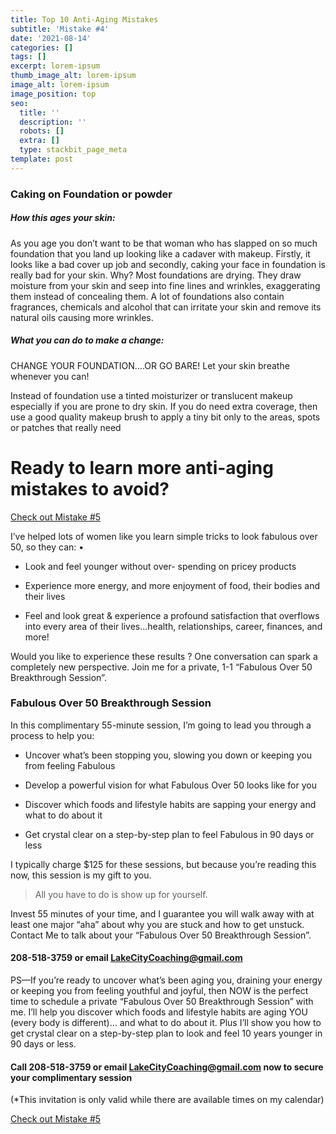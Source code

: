 ```yaml
---
title: Top 10 Anti-Aging Mistakes
subtitle: 'Mistake #4'
date: '2021-08-14'
categories: []
tags: []
excerpt: lorem-ipsum
thumb_image_alt: lorem-ipsum
image_alt: lorem-ipsum
image_position: top
seo:
  title: ''
  description: ''
  robots: []
  extra: []
  type: stackbit_page_meta
template: post
---
```

### Caking on Foundation or powder

##### How this ages your skin:

As you age you don’t want to be that woman who has slapped on so much foundation that you land up looking like a cadaver with makeup. Firstly, it looks like a bad cover up job and secondly, caking your face in foundation is really bad for your skin. Why? Most foundations are drying. They draw moisture from your skin and seep into fine lines and wrinkles, exaggerating them instead of concealing them. A lot of foundations also contain fragrances, chemicals and alcohol that can irritate your skin and remove its natural oils causing more wrinkles.

##### What you can do to make a change:

CHANGE YOUR FOUNDATION….OR GO BARE! Let your skin breathe whenever you can!

Instead of foundation use a tinted moisturizer or translucent makeup especially if you are prone to dry skin. If you do need extra coverage, then use a good quality makeup brush to apply a tiny bit only to the areas, spots or patches that really need

# Ready to learn more anti-aging mistakes to avoid?

[Check out Mistake #5](/blog/top-10-anti-aging-mistakes-5)

I’ve helped lots of women like you learn simple tricks to look fabulous over 50, so they can: •

*   Look and feel younger without over- spending on pricey products

*   Experience more energy, and more enjoyment of food, their bodies and their lives

*   Feel and look great & experience a profound satisfaction that overflows into every area of their lives...health, relationships, career, finances, and more!

Would you like to experience these results ? One conversation can spark a completely new perspective. Join me for a private, 1-1 “Fabulous Over 50 Breakthrough Session”.

### Fabulous Over 50 Breakthrough Session

In this complimentary 55-minute session, I’m going to lead you through a process to help you:

*   Uncover what’s been stopping you, slowing you down or keeping you from feeling Fabulous

*   Develop a powerful vision for what Fabulous Over 50 looks like for you

*   Discover which foods and lifestyle habits are sapping your energy and what to do about it

*   Get crystal clear on a step-by-step plan to feel Fabulous in 90 days or less

I typically charge $125 for these sessions, but because you’re reading this now, this session is my gift to you.

> All you have to do is show up for yourself.

Invest 55 minutes of your time, and I guarantee you will walk away with at least one major “aha” about why you are stuck and how to get unstuck. Contact Me to talk about your “Fabulous Over 50 Breakthrough Session”.

#### 208-518-3759 or email <LakeCityCoaching@gmail.com>

PS—If you’re ready to uncover what’s been aging you, draining your energy or keeping you from feeling youthful and joyful, then NOW is the perfect time to schedule a private “Fabulous Over 50 Breakthrough Session” with me. I’ll help you discover which foods and lifestyle habits are aging YOU (every body is different)… and what to do about it. Plus I’ll show you how to get crystal clear on a step-by-step plan to look and feel 10 years younger in 90 days or less.

#### Call 208-518-3759 or email <LakeCityCoaching@gmail.com> now to secure your complimentary session

(\*This invitation is only valid while there are available times on my calendar)

[Check out Mistake #5](www.lakecitycoaching.com/blog/top-10-anti-aging-mistakes-5)
